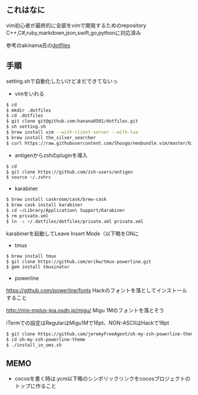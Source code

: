 ## これはなに
vim初心者が最終的に全部をvimで開発するためのrepository  
C++,C#,ruby,markdown,json,swift,go,pythonに対応済み   

参考のakinama氏の[dotfiles](https://github.com/akinama/dotfiles)  

## 手順

setting.shで自動化したいけどまだできてないっ

- vimをいれる

```sh
$ cd
$ mkdir .dotfiles
$ cd .dotfiles
$ git clone git@github.com:hanana0501/dotfiles.git
$ sh setting.sh
$ brew install vim --with-client-server --with-lua
$ brew install the_silver_searcher
$ curl https://raw.githubusercontent.com/Shougo/neobundle.vim/master/bin/install.sh | sh
```

- antigenからzshのpluginを導入

```sh
$ cd
$ git clone https://github.com/zsh-users/antigen
$ source ~/.zshrc
```

- karabiner

```sh
$ brew install caskroom/cask/brew-cask
$ brew cask install karabiner
$ cd ~/Library/Application\ Support/Karabiner
$ rm private.xml
$ ln -s ~/.dotfiles/dotfiles/private.xml private.xml
```

karabinerを起動してLeave Insert Mode（以下略をONに

- tmux

```sh
$ brew install tmux
$ git clone https://github.com/erikw/tmux-powerline.git
$ gem install tmuxinator
```

- powerline

https://github.com/powerline/fonts
Hackのフォントを落としてインストールすること

http://mix-mplus-ipa.osdn.jp/migu/
Migu 1Mのフォントを落とそう

iTermでの設定はRegularはMigu1Mで16pt、NON-ASCIIはHackで18pt

```sh
$ git clone https://github.com/jeremyFreeAgent/oh-my-zsh-powerline-theme
$ cd oh-my-zsh-powerline-theme
$ ./install_in_omz.sh
```

## MEMO

- cocosを書く時は.ycm以下略のシンボリックリンクをcocosプロジェクトのトップに作ること

